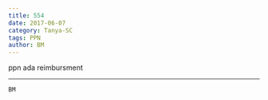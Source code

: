 ```yaml
---
title: 554
date: 2017-06-07
category: Tanya-SC
tags: PPN
author: BM
---
```


ppn ada reimbursment

---



`BM`
